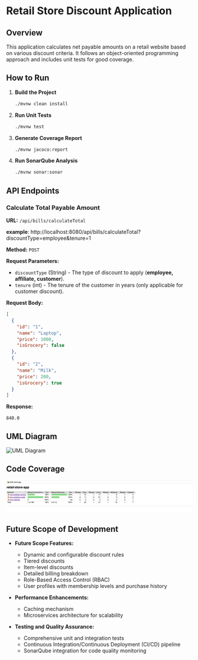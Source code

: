 # Retail Store Discount Application

## Overview

This application calculates net payable amounts on a retail website based on various discount criteria. It follows an object-oriented programming approach and includes unit tests for good coverage.


## How to Run

1. **Build the Project**
    ```bash
    ./mvnw clean install
    ```

2. **Run Unit Tests**
    ```bash
    ./mvnw test
    ```

3. **Generate Coverage Report**
    ```bash
    ./mvnw jacoco:report
    ```

4. **Run SonarQube Analysis**
    ```bash
    ./mvnw sonar:sonar
    ```

## API Endpoints
### Calculate Total Payable Amount

**URL:** `/api/bills/calculateTotal`

**example**: http://localhost:8080/api/bills/calculateTotal?discountType=employee&tenure=1

**Method:** `POST`

**Request Parameters:**
- `discountType` (String) - The type of discount to apply (**employee, affiliate, customer**).
- `tenure` (int) - The tenure of the customer in years (only applicable for customer discount).

**Request Body:**

```json
[
  {
    "id": "1",
    "name": "Laptop",
    "price": 1000,
    "isGrocery": false
  },
  {
    "id": "2",
    "name": "Milk",
    "price": 200,
    "isGrocery": true
  }
]
```
**Response:**
```
840.0
```


## UML Diagram
![UML Diagram](https://www.plantuml.com/plantuml/dsvg/hLFDRd8X4DtVfvZSrTLF5z-Mc4RxawP95oRr1KOO3GaN30mBO_lkHGMDM3UshYvpnlDp2DF0w3dsff46Gu17RGpi6aY_CMoyKr5o4F2k0q_cn-D3HfKEqaNB7-oHQRqLy9mdUK76mAudlo0RFGbuiscD_07zTr3gRdCCyXegbNMxR4T07fILGFnq8TNLolhC9z78Q91fuHZD7BUuD3JhzvBTG81oCPsRhoRtaQLEbMWb89dLTfq75dkgHXkl9HMgyh_mwfqadn8kdJE4DlifuSx4emlEqINTw0Uc4crDpEG3e5KGZj_x8DgchnLAEdKBkxgCWbntV5r9wRfYktdVTzpIVSPU-ernMwA_YJbRhRJHoB-cEpofyVZyEaw4ayyqhkkiu2fK1L-xFCgr_riO9hWTjiKJ293ECceRcYbP5Nlp3G00)

## Code Coverage
![img.png](img.png)

## Future Scope of Development
- **Future Scope Features:**
   - Dynamic and configurable discount rules
   - Tiered discounts
   - Item-level discounts
   - Detailed billing breakdown
   - Role-Based Access Control (RBAC)
   - User profiles with membership levels and purchase history

- **Performance Enhancements:**
   - Caching mechanism
   - Microservices architecture for scalability

- **Testing and Quality Assurance:**
   - Comprehensive unit and integration tests
   - Continuous Integration/Continuous Deployment (CI/CD) pipeline
   - SonarQube integration for code quality monitoring